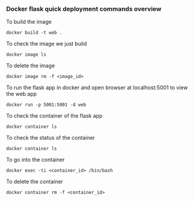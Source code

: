 ### Docker flask quick deployment commands overview

To build the image
```
docker build -t web .
```

To check the image we just build
```
docker image ls
```

To delete the image
```
docker image rm -f <image_id>
```

To run the flask app in docker and open browser at localhost:5001 to view the web app
```
docker run -p 5001:5001 -d web
```
  
To check the container of the flask app
```
docker container ls
```

To check the status of the container
```
docker container ls
```

To go into the container 
```
docker exec -ti <container_id> /bin/bash
```

To delete the container
```
docker container rm -f <container_id>
```
